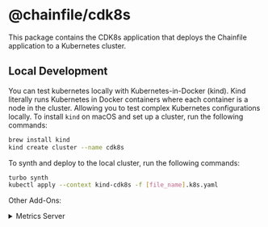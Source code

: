 # @chainfile/cdk8s

This package contains the CDK8s application that deploys the Chainfile application to a Kubernetes cluster.

## Local Development

You can test kubernetes locally with Kubernetes-in-Docker (kind).
Kind literally runs Kubernetes in Docker containers where each container is a node in the cluster.
Allowing you to test complex Kubernetes configurations locally.
To install `kind` on macOS and set up a cluster, run the following commands:

```bash
brew install kind
kind create cluster --name cdk8s
```

To synth and deploy to the local cluster, run the following commands:

```bash
turbo synth
kubectl apply --context kind-cdk8s -f [file_name].k8s.yaml
```

Other Add-Ons:

<details>
<summary>Metrics Server</summary>

```shell
kubectl apply -f https://github.com/kubernetes-sigs/metrics-server/releases/latest/download/high-availability-1.21+.yaml
```

</details>
